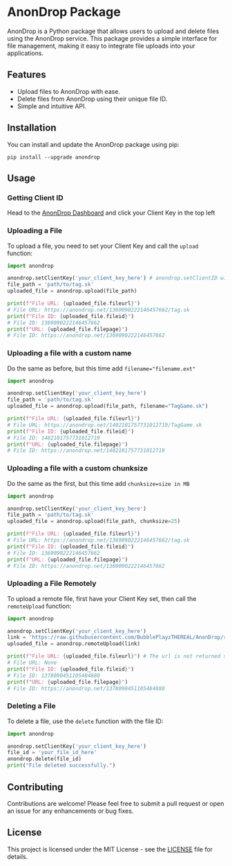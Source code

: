 # AnonDrop Package

AnonDrop is a Python package that allows users to upload and delete files using the AnonDrop service. This package provides a simple interface for file management, making it easy to integrate file uploads into your applications.

## Features


- Upload files to AnonDrop with ease.
- Delete files from AnonDrop using their unique file ID.
- Simple and intuitive API.

## Installation

You can install and update the AnonDrop package using pip:

```
pip install --upgrade anondrop
```

## Usage

### Getting Client ID

Head to the <a href="https://anondrop.net/dashboard" target="_blank">AnonDrop Dashboard</a> and click your Client Key in the top left

### Uploading a File

To upload a file, you need to set your Client Key and call the `upload` function:

```python
import anondrop

anondrop.setClientKey('your_client_key_here') # anondrop.setClientID will soon be deprecated to match the website
file_path = 'path/to/tag.sk'
uploaded_file = anondrop.upload(file_path)

print(f"File URL: {uploaded_file.fileurl}")
# File URL: https://anondrop.net/1369090222146457662/tag.sk
print(f"File ID: {uploaded_file.fileid}")
# File ID: 1369090222146457662
print(f"URL: {uploaded_file.filepage}")
# File ID: https://anondrop.net/1369090222146457662
```

### Uploading a file with a custom name

Do the same as before, but this time add `filename="filename.ext"`

```python
import anondrop

anondrop.setClientKey('your_client_key_here')
file_path = 'path/to/tag.sk'
uploaded_file = anondrop.upload(file_path, filename="TagGame.sk")

print(f"File URL: {uploaded_file.fileurl}")
# File URL: https://anondrop.net/1402101757731012719/TagGame.sk
print(f"File ID: {uploaded_file.fileid}")
# File ID: 1402101757731012719
print(f"URL: {uploaded_file.filepage}")
# File ID: https://anondrop.net/1402101757731012719
```

### Uploading a file with a custom chunksize

Do the same as the first, but this time add `chunksize=size in MB`

```python
import anondrop

anondrop.setClientKey('your_client_key_here')
file_path = 'path/to/tag.sk'
uploaded_file = anondrop.upload(file_path, chunksize=25)

print(f"File URL: {uploaded_file.fileurl}")
# File URL: https://anondrop.net/1369090222146457662/tag.sk
print(f"File ID: {uploaded_file.fileid}")
# File ID: 1369090222146457662
print(f"URL: {uploaded_file.filepage}")
# File ID: https://anondrop.net/1369090222146457662
```

### Uploading a File Remotely

To upload a remote file, first have your Client Key set, then call the `remoteUpload` function:

```python
import anondrop

anondrop.setClientKey('your_client_key_here')
link = 'https://raw.githubusercontent.com/BubblePlayzTHEREAL/AnonDrop/refs/heads/main/setup.py'
uploaded_file = anondrop.remoteUpload(link)

print(f"File URL: {uploaded_file.fileurl}") # The url is not returned so this doesnt work.
# File URL: None
print(f"File ID: {uploaded_file.fileid}")
# File ID: 1378090451105484880
print(f"URL: {uploaded_file.filepage}")
# File ID: https://anondrop.net/1378090451105484880
```

### Deleting a File

To delete a file, use the `delete` function with the file ID:

```python
import anondrop

anondrop.setClientKey('your_client_key_here')
file_id = 'your_file_id_here'
anondrop.delete(file_id)
print("File deleted successfully.")
```

## Contributing

Contributions are welcome! Please feel free to submit a pull request or open an issue for any enhancements or bug fixes.

## License

This project is licensed under the MIT License - see the [LICENSE](LICENSE) file for details.
